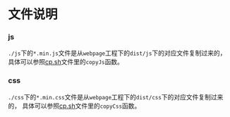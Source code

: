 # 文件说明

### js
`./js`下的`*.min.js`文件是从`webpage`工程下的`dist/js`下的对应文件复制过来的， 具体可以参照[cp.sh](../../../../cp.sh)文件里的`copyJs`函数。

### css
`./css`下的`*.min.css`文件是从`webpage`工程下的`dist/css`下的对应文件复制过来的， 具体可以参照[cp.sh](../../../../cp.sh)文件里的`copyCss`函数。

